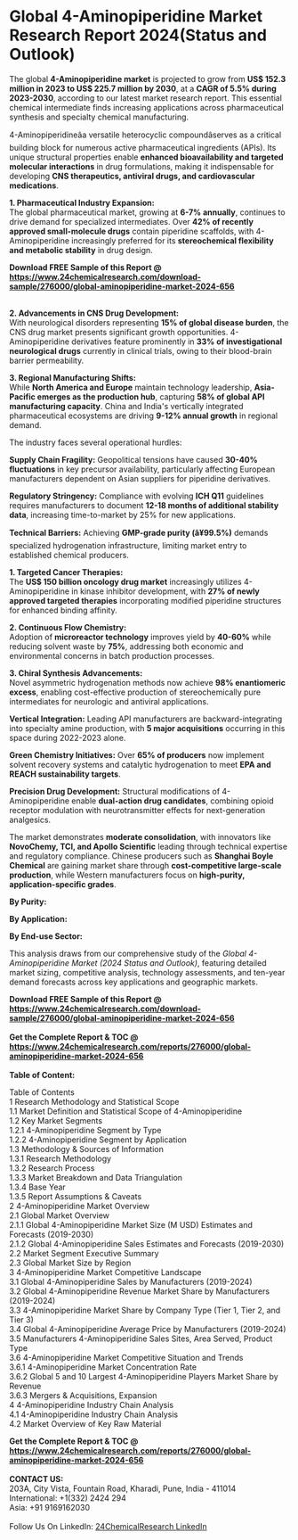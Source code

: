 <h1>Global 4-Aminopiperidine Market Research Report 2024(Status and Outlook)</h1><p>The global <strong>4-Aminopiperidine market</strong> is projected to grow from <strong>US$ 152.3 million in 2023 to US$ 225.7 million by 2030</strong>, at a <strong>CAGR of 5.5% during 2023-2030</strong>, according to our latest market research report. This essential chemical intermediate finds increasing applications across pharmaceutical synthesis and specialty chemical manufacturing.</p><p>4-Aminopiperidineâa versatile heterocyclic compoundâserves as a critical building block for numerous active pharmaceutical ingredients (APIs). Its unique structural properties enable <strong>enhanced bioavailability and targeted molecular interactions</strong> in drug formulations, making it indispensable for developing <strong>CNS therapeutics, antiviral drugs, and cardiovascular medications</strong>.</p><p><strong>1. Pharmaceutical Industry Expansion:</strong><br>
The global pharmaceutical market, growing at <strong>6-7% annually</strong>, continues to drive demand for specialized intermediates. Over <strong>42% of recently approved small-molecule drugs</strong> contain piperidine scaffolds, with 4-Aminopiperidine increasingly preferred for its <strong>stereochemical flexibility and metabolic stability</strong> in drug design.</p><div><b>Download FREE Sample of this Report @ 
            <a href="https://www.24chemicalresearch.com/download-sample/276000/global-aminopiperidine-market-2024-656">
            https://www.24chemicalresearch.com/download-sample/276000/global-aminopiperidine-market-2024-656</a></b></div><br><p><strong>2. Advancements in CNS Drug Development:</strong><br>
With neurological disorders representing <strong>15% of global disease burden</strong>, the CNS drug market presents significant growth opportunities. 4-Aminopiperidine derivatives feature prominently in <strong>33% of investigational neurological drugs</strong> currently in clinical trials, owing to their blood-brain barrier permeability.</p><p><strong>3. Regional Manufacturing Shifts:</strong><br>
While <strong>North America and Europe</strong> maintain technology leadership, <strong>Asia-Pacific emerges as the production hub</strong>, capturing <strong>58% of global API manufacturing capacity</strong>. China and India's vertically integrated pharmaceutical ecosystems are driving <strong>9-12% annual growth</strong> in regional demand.</p><p>The industry faces several operational hurdles:</p><p><strong>Supply Chain Fragility:</strong> Geopolitical tensions have caused <strong>30-40% fluctuations</strong> in key precursor availability, particularly affecting European manufacturers dependent on Asian suppliers for piperidine derivatives.</p><p><strong>Regulatory Stringency:</strong> Compliance with evolving <strong>ICH Q11</strong> guidelines requires manufacturers to document <strong>12-18 months of additional stability data</strong>, increasing time-to-market by 25% for new applications.</p><p><strong>Technical Barriers:</strong> Achieving <strong>GMP-grade purity (â¥99.5%)</strong> demands specialized hydrogenation infrastructure, limiting market entry to established chemical producers.</p><p><strong>1. Targeted Cancer Therapies:</strong><br>
The <strong>US$ 150 billion oncology drug market</strong> increasingly utilizes 4-Aminopiperidine in kinase inhibitor development, with <strong>27% of newly approved targeted therapies</strong> incorporating modified piperidine structures for enhanced binding affinity.</p><p><strong>2. Continuous Flow Chemistry:</strong><br>
Adoption of <strong>microreactor technology</strong> improves yield by <strong>40-60%</strong> while reducing solvent waste by <strong>75%</strong>, addressing both economic and environmental concerns in batch production processes.</p><p><strong>3. Chiral Synthesis Advancements:</strong><br>
Novel asymmetric hydrogenation methods now achieve <strong>98% enantiomeric excess</strong>, enabling cost-effective production of stereochemically pure intermediates for neurologic and antiviral applications.</p><p><strong>Vertical Integration:</strong> Leading API manufacturers are backward-integrating into specialty amine production, with <strong>5 major acquisitions</strong> occurring in this space during 2022-2023 alone.</p><p><strong>Green Chemistry Initiatives:</strong> Over <strong>65% of producers</strong> now implement solvent recovery systems and catalytic hydrogenation to meet <strong>EPA and REACH sustainability targets</strong>.</p><p><strong>Precision Drug Development:</strong> Structural modifications of 4-Aminopiperidine enable <strong>dual-action drug candidates</strong>, combining opioid receptor modulation with neurotransmitter effects for next-generation analgesics.</p><p>The market demonstrates <strong>moderate consolidation</strong>, with innovators like <strong>NovoChemy, TCI, and Apollo Scientific</strong> leading through technical expertise and regulatory compliance. Chinese producers such as <strong>Shanghai Boyle Chemical</strong> are gaining market share through <strong>cost-competitive large-scale production</strong>, while Western manufacturers focus on <strong>high-purity, application-specific grades</strong>.</p><p><strong>By Purity:</strong></p><p><strong>By Application:</strong></p><p><strong>By End-use Sector:</strong></p><p>This analysis draws from our comprehensive study of the <em>Global 4-Aminopiperidine Market (2024 Status and Outlook)</em>, featuring detailed market sizing, competitive analysis, technology assessments, and ten-year demand forecasts across key applications and geographic markets.</p><div><b>Download FREE Sample of this Report @ 
            <a href="https://www.24chemicalresearch.com/download-sample/276000/global-aminopiperidine-market-2024-656">
            https://www.24chemicalresearch.com/download-sample/276000/global-aminopiperidine-market-2024-656</a></b></div><br><div><b>Get the Complete Report & TOC @ 
            <a href="https://www.24chemicalresearch.com/reports/276000/global-aminopiperidine-market-2024-656">
            https://www.24chemicalresearch.com/reports/276000/global-aminopiperidine-market-2024-656</a></b></div><br>
            <b>Table of Content:</b><p>Table of Contents<br />
1 Research Methodology and Statistical Scope<br />
1.1 Market Definition and Statistical Scope of 4-Aminopiperidine<br />
1.2 Key Market Segments<br />
1.2.1 4-Aminopiperidine Segment by Type<br />
1.2.2 4-Aminopiperidine Segment by Application<br />
1.3 Methodology & Sources of Information<br />
1.3.1 Research Methodology<br />
1.3.2 Research Process<br />
1.3.3 Market Breakdown and Data Triangulation<br />
1.3.4 Base Year<br />
1.3.5 Report Assumptions & Caveats<br />
2 4-Aminopiperidine Market Overview<br />
2.1 Global Market Overview<br />
2.1.1 Global 4-Aminopiperidine Market Size (M USD) Estimates and Forecasts (2019-2030)<br />
2.1.2 Global 4-Aminopiperidine Sales Estimates and Forecasts (2019-2030)<br />
2.2 Market Segment Executive Summary<br />
2.3 Global Market Size by Region<br />
3 4-Aminopiperidine Market Competitive Landscape<br />
3.1 Global 4-Aminopiperidine Sales by Manufacturers (2019-2024)<br />
3.2 Global 4-Aminopiperidine Revenue Market Share by Manufacturers (2019-2024)<br />
3.3 4-Aminopiperidine Market Share by Company Type (Tier 1, Tier 2, and Tier 3)<br />
3.4 Global 4-Aminopiperidine Average Price by Manufacturers (2019-2024)<br />
3.5 Manufacturers 4-Aminopiperidine Sales Sites, Area Served, Product Type<br />
3.6 4-Aminopiperidine Market Competitive Situation and Trends<br />
3.6.1 4-Aminopiperidine Market Concentration Rate<br />
3.6.2 Global 5 and 10 Largest 4-Aminopiperidine Players Market Share by Revenue<br />
3.6.3 Mergers & Acquisitions, Expansion<br />
4 4-Aminopiperidine Industry Chain Analysis<br />
4.1 4-Aminopiperidine Industry Chain Analysis<br />
4.2 Market Overview of Key Raw Material</p><div><b>Get the Complete Report & TOC @ 
            <a href="https://www.24chemicalresearch.com/reports/276000/global-aminopiperidine-market-2024-656">
            https://www.24chemicalresearch.com/reports/276000/global-aminopiperidine-market-2024-656</a></b></div><br><b>CONTACT US:</b><br>
            203A, City Vista, Fountain Road, Kharadi, Pune, India - 411014<br>
            International: +1(332) 2424 294<br>
            Asia: +91 9169162030 <br><br>
            Follow Us On LinkedIn: <a href="https://www.linkedin.com/company/24chemicalresearch/">24ChemicalResearch LinkedIn</a>